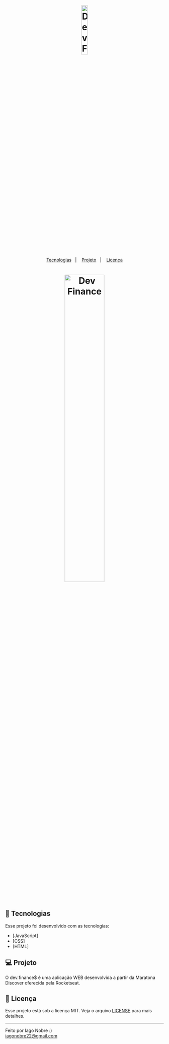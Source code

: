 <h1 align="center">
    <img alt="Dev Finance" title="Dev Finance" src="./github/logo.svg" width="20%" />
</h1>

<p align="center">
  <a href="#-tecnologias">Tecnologias</a>&nbsp;&nbsp;&nbsp;|&nbsp;&nbsp;&nbsp;
  <a href="#-projeto">Projeto</a>&nbsp;&nbsp;&nbsp;|&nbsp;&nbsp;&nbsp;
  <a href="#memo-licença">Licença</a>
</p>

<h1 align="center">
    <img alt="Dev Finance" title="Dev Finance" src="./github/devfinances.png" width="50%" />
</h1>

<br>

## 🚀 Tecnologias

Esse projeto foi desenvolvido com as tecnologias:

- [JavaScript]
- [CSS]
- [HTML]

## 💻 Projeto

O dev.finance$ é uma aplicação WEB desenvolvida a partir da Maratona Discover oferecida pela Rocketseat.

## :memo: Licença

Esse projeto está sob a licença MIT. Veja o arquivo [LICENSE](LICENSE) para mais detalhes.

---

Feito por Iago Nobre :) </br>
iagonobre22@gmail.com
